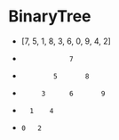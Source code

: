 # BinaryTree
* [7, 5, 1, 8, 3, 6, 0, 9, 4, 2]
*                 7                
*             5       8              
*          3      6       9            
*       1    4                    
*     0   2